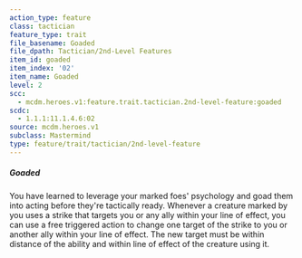 ```yaml
---
action_type: feature
class: tactician
feature_type: trait
file_basename: Goaded
file_dpath: Tactician/2nd-Level Features
item_id: goaded
item_index: '02'
item_name: Goaded
level: 2
scc:
  - mcdm.heroes.v1:feature.trait.tactician.2nd-level-feature:goaded
scdc:
  - 1.1.1:11.1.4.6:02
source: mcdm.heroes.v1
subclass: Mastermind
type: feature/trait/tactician/2nd-level-feature
---
```


##### Goaded

You have learned to leverage your marked foes' psychology and goad them into acting before they're tactically ready. Whenever a creature marked by you uses a strike that targets you or any ally within your line of effect, you can use a free triggered action to change one target of the strike to you or another ally within your line of effect. The new target must be within distance of the ability and within line of effect of the creature using it.

